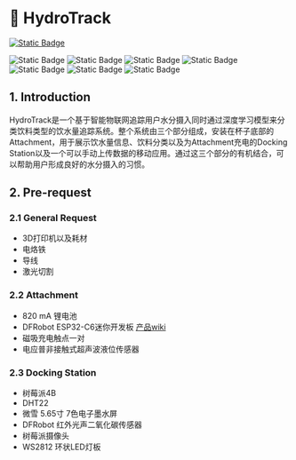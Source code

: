 # :cup_with_straw: HydroTrack

[![Static Badge](https://img.shields.io/badge/English_Readme-477CB3)](https://github.com/Ereshkigallll/CE_Dissertation/tree/main)

![Static Badge](https://img.shields.io/badge/Python-F1F4F1?logo=python&logoColor=%231C84DD)
![Static Badge](https://img.shields.io/badge/C%2B%2B-F1F4F1?logo=cplusplus&logoColor=%231C84DD)
![Static Badge](https://img.shields.io/badge/Flutter-F1F4F1?logo=flutter&logoColor=%2302569B)
![Static Badge](https://img.shields.io/badge/Pytorch-F1F4F1?logo=pytorch&logoColor=%23EE4C2C)
![Static Badge](https://img.shields.io/badge/Raspberry_Pi-F1F4F1?logo=raspberrypi&logoColor=%23A22846)
![Static Badge](https://img.shields.io/badge/Espressif-F1F4F1?logo=espressif&logoColor=%23E7352C)
![Static Badge](https://img.shields.io/badge/Dart-F1F4F1?logo=dart&logoColor=%230175C2)


## 1. Introduction

HydroTrack是一个基于智能物联网追踪用户水分摄入同时通过深度学习模型来分类饮料类型的饮水量追踪系统。整个系统由三个部分组成，安装在杯子底部的Attachment，用于展示饮水量信息、饮料分类以及为Attachment充电的Docking Station以及一个可以手动上传数据的移动应用。通过这三个部分的有机结合，可以帮助用户形成良好的水分摄入的习惯。

## 2. Pre-request

### 2.1 General Request

- 3D打印机以及耗材
- 电烙铁
- 导线
- 激光切割

### 2.2 Attachment
- 820 mA 锂电池
- DFRobot ESP32-C6迷你开发板 [产品wiki](https://wiki.dfrobot.com/SKU_DFR1117_Beetle_ESP32_C6)
- 磁吸充电触点一对
- 电应普非接触式超声波液位传感器

### 2.3 Docking Station
- 树莓派4B
- DHT22
- 微雪 5.65寸 7色电子墨水屏
- DFRobot 红外光声二氧化碳传感器
- 树莓派摄像头
- WS2812 环状LED灯板